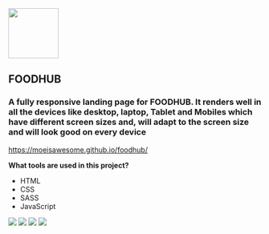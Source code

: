 <div align="left">
  <img width="100" height="100" src="https://lh3.googleusercontent.com/fife/AAWUweXWju6tKy04amuqjPuwIKDTl6hbdYd4b7AjIgjMVYtuD1RG2qnhmWNoLZZNUWXBVelk4k_QrswYe_QDWkurT3pkb7TiHnfv2_PZ95rs1tOIuged_BOtcdVbfaPuk_yozFwtWxseYoNGp9dSLhBrl-5G806BzoMcq9UOUBOtrEq4X-LE29PzKet76gQAntZYdVtQAx0-jn-kbT4afuvNWUmyKr_Haii79vqqYBA838qzMtDpFmDB9Jy3vvjSqetHP0bAwFw3YSh-6HWGtny2X4MQZPy5bHvNwyrdkcUjgaXmC30rbLy-I0iRvtsJM0TadpB4AAUyWh5WSCZ5JB1lM1sC7gQSxNtarBxw3mijBeldQB6dKXYo-qwzvE3yxG3avkL4qj8tcLaFCJj5aGiObtzTUHMxXaBra-2jCD9TA_js2RQKyJg4jI-MGbBHo3gMso_gfTz6fGTZBK3JUpF93RoSU87_8xZhN1xWx3WI_HNzFy1kRLHUtupTMT8p9ViymAYdNVnKiEYyXHqK3f2DoluyGyRW21ip5nWEezHIJ8pZkbXbvPqhVZzaLAio8gvQ8G9b7OdguABaSZqZd3leFvYOjifZylqtsKHWzSRcM16OrLv31_Cwz8YWyk0H6KIFmSPzQ9RiKfNyItQJrFBA4ZWY38at9bR1Z3sYe6PqIyRcGHRe1fH3On4hQivy4W5XIWfPVWTImdcXrsH-UAGkiFrkEzG4tGzyDx4=w1920-h937-ft">
</div>

## FOODHUB

### A fully responsive landing page for FOODHUB. It renders well in all the devices like desktop, laptop, Tablet and Mobiles which have different screen sizes and, will adapt to the screen size and will look good on every device


https://moeisawesome.github.io/foodhub/


**What tools are used in this project?**
* HTML
* CSS
* SASS
* JavaScript



<div align="left">
  <img src="https://lh3.googleusercontent.com/fife/AAWUweVNuHO4_wjclwWF5eIBPDrD0I_PHaDA2cqg9nTbNbRlCPIWIBa4IT-RsgdPP7WX5PcOA_fEda99QDn-PesS9cY6d7xYjA5TQMg0VCKzx0Bq6ma_0rP5u_C373s6oaND-Ux4E_KGw02M8srCMX08_7aapuaqezoRV0yV266vIvm34cCV63qeRvJa8rZEiTg2iV93u24gc_YdMFvfe_lMA31Qfoi7HBKm5BteDjSrII6yMT7bMndPmnG3Y6l-6gS3cxJUOXzYxY3SfzlE2PlhZXOFUqJ56GOFOKRLPPwLjwsFCbG4eJyB4LgIuV_uYjFl_Rf0JGP0uss7ZDz6M-zb07fkGXpfhHEcRYpNtDIlQYSTkMpgn-LTR7xN9MP3eExhDBYe904H4bdC-fHbtyiDdV8-LN7q34k3qw7OWOSPnuunBYp1ucBrvMCt7HOlF6NlZyVLGIYfGJb9Ff5NaZg_Zte1sEvJbm8DTvM5ajI6Ct-j5dAXvXK8B3jZyvyF51MJJOAsIVM8jqo2erMrKuw0d6VHnDZPxulp3gjktQQZ5tZQVKD5AQDTNmmeBE73N-280ewm7Z4nOC8Q3T9jFusDsOhsfPl7Ky3IE816nG97px0b4Zz_OY2BaDAOlqbkhAtdtLi44ug5b3VWa3kqQ2f97KxWBAL5m4r-xsmvA-s4abdN6BgKK9Usa1AweoqzN3XPl1t-vbZ4lpfjCq8bhOuY8sBPe9GqDeSylpI=w1750-h3312-ft">
  <img src="https://lh3.googleusercontent.com/fife/AAWUweWd-Ipi4fiBUlaFvLY_bhlLB00bKGYjudo0uKjrgtclovI4dUAqOL9zkc0DX8xFmW_pG8bR2ey62mSAKQF9tw9YCQsSQPtCnmwYstocXnVtkCRp3byXHJLNb26f2xJeWYI9A3s8fKLVtUzMxid4xsiF2KlK7Hw5zjtFx6w7ewTyK2_yT2U6ohSk0O6vBOGDwTKOT6kXm36WQE3slpmqWtAKdOv5odV1jPsaybu_FrsFFBDquxGNMqAGs8Bf_IbONt_VO0s60bln-wQKzQ_jw4k3KtClmLHQIBc7Fo09i-rsyjCS2lgVI3UXQAEkPYdR9Nb8yyEXBLR_dQoJXay1sGwJ9YtkF8UYwuiYuLtfth6Wp0rUl6NRJzwBYR5r1Dlisl2vAuAxJ9yiT97AmIC60KALVOXgFZ6Aa7RzPH3LUbr7hVovqvhDkvOo7AHSm1naijF7bTkO7FTgAQx8jW3EUqneesNskCoV5Nam_kaD58-4ZS1326bvvuyE59E8-37ABC-EBxUBgnl9jvQZIV_uqCXQQbrnsid43RhfuSxVk25-SFd6IIisrBoIf2aFzJTnCDgmzsdGSs8hBmDOBLLsNRHwp7OqRJ_sS-vgz9gmjLK2x0RAxG_Hiyjf2Evw3dQzaKCGznjDdYq-rHuUL-Yuz9Q4PCNVOMnwZlVStYQULkjJb2JHHS2Twlw4ZdJUfpVkZCPeKUSDPgxcHsSR8Rprnt_oKoPpDuPOSsQ=w1920-h880-ft">
<img src="https://lh3.googleusercontent.com/fife/AAWUweUZced7bZEdnMpQmFDOWV6sCrwOlgewvb4PQRFcFViYGtZ7-kEu53TKOGR9mq4P-YTTjUBYQP0m3JYbwUg9Q60KmFb8q5CYK4bf1ubPuGAqTuihYgDgjw5k-t0ROlm8-MQm5qm05KETqEfO3sP7T8z_urhkxLU0RjvSziEKuCupJkf_WDJnrTFodVA7EaTwk5Q5nUBIuLgw_cpvZ_S0QL5XVe8Z2pLGTWTSmuk3MFrwVMZ99Cg9uFroMjVhp5HKHhkPVZMkt8RYWZFZtKRZ5ISUrNCcS2qivVD0SjbusmDfQoHTh6QNCZiBFwA5qABSh4FtyrtPc-kicXwtfiU26HpiGiHXYbm3DwcRHvOm_UAvrXMEqQwIjMoaMME5E33-5-p7cJXgT70L3C3S8-wZRWU43EFep4Mv7v8jj1gUvb2cl-20wMbLWCxbT797fuDGPSWhqlpVr61peO23lxeut8KY1cCgiwUvDIv_VXRunwyabwpcvkq_GPkW5Ypj2YRwWIeyNIMbrVTsTnitwtUKp28nc21vLzYSNMaU3S5SoY_5QUpAGfxNdSLXQwd8Z0wxXwg3NP7y8wQnz32RocvBxOOLn7d7Ll0QziZ5D7p3tyfjseovc-34s3klQegzQvIO_Ih4VoJUiudf5TUg6HWxWnorO2W9zKU2m20gRGTfrGOmWiFPmDYGUJV6XQxYzGuFxb4njwGBKouUA2s6VYGV-NEaxvV-S-l5YqM=w1920-h880-ft">

<img src="https://lh3.googleusercontent.com/fife/AAWUweVldovQgCLC7jW8ahJwoPu6rMetP5PK0VrLxnz1mOd18dlalM9leh7GHu-AojuuI4x5XuG8HUbEHTq_TOzJ4jInrFY2ki2avnXf2Z0bz-uolPFuPGXRItR9vjTxUcFFsvBogkV07KElw-cDvZpwsyyJ3jo8NPGdlOKwS0jraDt4BuocH-KznGtgfzwUgCZuKa7g5FLEkEQCY7Hcm-eFCPm9Zj1WvK3WnyOhFdU_X79s_UV5LEOroZEQlLSQuBlDB9WDqEnd3fXXBnzFx-eb6OGNtkvgrQQePDXm4JyhEZnhGgJt4MmkOgp-GQcM6lckzCG6CS40Yz82uwnfncsQ60ZHHQkHg-F3prlDDESoVQYN5idgNyclfFEzWpZQ388rRNbtvGP31piUdUIartbjT6F06VWNUcplqj9y2t1dxSlIl91rIv912jJp8oiy9_ihtnKoSt15sf4qAMsjQkyK2nTTHIdHtVM1D1SrIVdEQD3JgsrjRnzhcGaGnzAxs7UOxlKyzKmLF5H4dj1QOlxINPccP6-v4zZF6LVaKldMwBTkQbIEmFz26-C8cMf1lp1CUzBQZg3CAWqvdUxhPnf7EnkOHSsY0uA0gFtRCPJOHob9vlFBGCgowebm5AvwrdZ2DrGFyt9Qewu0sMz4LX4YldkKvQ8sgvLv1kJPWfli1qLIGhn0eFBL9x-DHh1IR-R4CYa-hBdpK9zUaUm6ucduSlBhQZeaiKMaODU=w1920-h880-ft">

